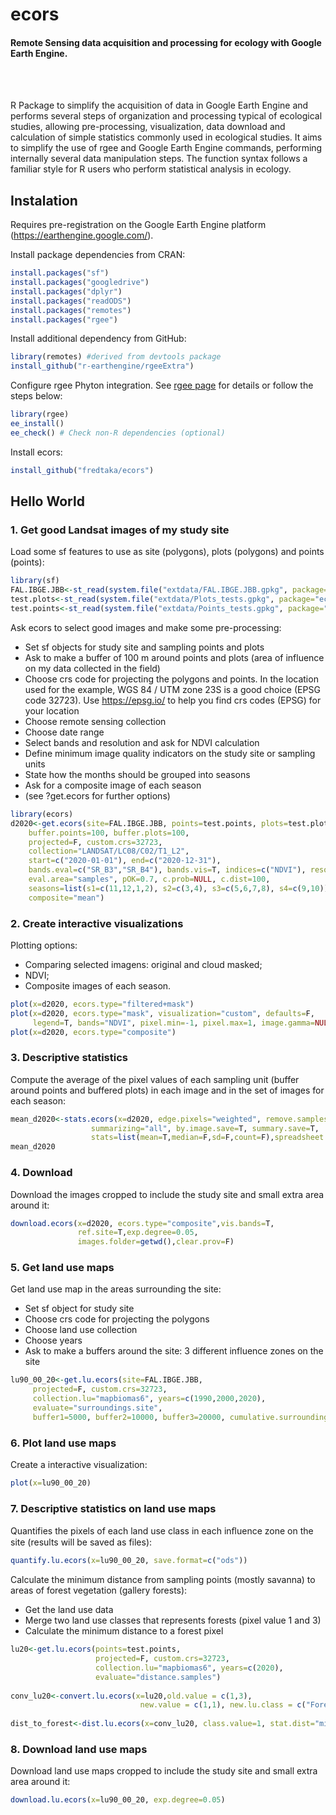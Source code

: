 # ecors
#### Remote Sensing data acquisition and processing for ecology with Google Earth Engine.

<br>
<br>

R Package to simplify the acquisition of data in Google Earth Engine and performs several steps of organization and processing typical of ecological studies, allowing pre-processing, visualization, data download and calculation of simple statistics commonly used in ecological studies. It aims to simplify the use of rgee and Google Earth Engine commands, performing internally several data manipulation steps. The function syntax follows a familiar style for R users who perform statistical analysis in ecology.


## Instalation

Requires pre-registration on the Google Earth Engine platform (https://earthengine.google.com/).


Install package dependencies from CRAN:

``` r
install.packages("sf")
install.packages("googledrive")
install.packages("dplyr")
install.packages("readODS")
install.packages("remotes")
install.packages("rgee")
```

Install additional dependency from GitHub:

```r
library(remotes) #derived from devtools package
install_github("r-earthengine/rgeeExtra")
```

Configure rgee Phyton integration. See [rgee page](https://github.com/r-spatial/rgee#installation) for details or follow the steps below:

```r
library(rgee)
ee_install()
ee_check() # Check non-R dependencies (optional)
```

Install ecors:

```r
install_github("fredtaka/ecors")
```

## Hello World

### 1. Get good Landsat images of my study site

Load some sf features to use as site (polygons), plots (polygons) and points (points):

```r
library(sf)
FAL.IBGE.JBB<-st_read(system.file("extdata/FAL.IBGE.JBB.gpkg", package="ecors"))
test.plots<-st_read(system.file("extdata/Plots_tests.gpkg", package="ecors"))
test.points<-st_read(system.file("extdata/Points_tests.gpkg", package="ecors"))
```

Ask ecors to select good images and make some pre-processing:

- Set sf objects for study site and sampling points and plots
- Ask to make a buffer of 100 m around points and plots (area of influence on my data collected in the field)
- Choose crs code for projecting the polygons and points. In the location used for the example, WGS 84 / UTM zone 23S is a good choice (EPSG code 32723). Use <https://epsg.io/> to help you find crs codes (EPSG) for your location
- Choose remote sensing collection
- Choose date range
- Select bands and resolution and ask for NDVI calculation
- Define minimum image quality indicators on the study site or sampling units
- State how the months should be grouped into seasons
- Ask for a composite image of each season
- (see ?get.ecors for further options)

```r
library(ecors)
d2020<-get.ecors(site=FAL.IBGE.JBB, points=test.points, plots=test.plots, 
    buffer.points=100, buffer.plots=100, 
    projected=F, custom.crs=32723,
    collection="LANDSAT/LC08/C02/T1_L2", 
    start=c("2020-01-01"), end=c("2020-12-31"),
    bands.eval=c("SR_B3","SR_B4"), bands.vis=T, indices=c("NDVI"), resolution=30,
    eval.area="samples", pOK=0.7, c.prob=NULL, c.dist=100,
    seasons=list(s1=c(11,12,1,2), s2=c(3,4), s3=c(5,6,7,8), s4=c(9,10)), group.by="season", 
    composite="mean")
```

### 2. Create interactive visualizations

Plotting options:

- Comparing selected imagens: original and cloud masked;
- NDVI;
- Composite images of each season.

```r
plot(x=d2020, ecors.type="filtered+mask")
plot(x=d2020, ecors.type="mask", visualization="custom", defaults=F,
     legend=T, bands="NDVI", pixel.min=-1, pixel.max=1, image.gamma=NULL)
plot(x=d2020, ecors.type="composite")
```

### 3. Descriptive statistics

Compute the average of the pixel values of each sampling unit (buffer around points and buffered plots) in each image and in the set of images for each season:

```r
mean_d2020<-stats.ecors(x=d2020, edge.pixels="weighted", remove.samples=list(num.pixelOK=10,prop.pixelOK=0.8),
                  summarizing="all", by.image.save=T, summary.save=T,
                  stats=list(mean=T,median=F,sd=F,count=F),spreadsheet.folder=getwd() )
mean_d2020
```

### 4. Download

Download the images cropped to include the study site and small extra area around it:

```r
download.ecors(x=d2020, ecors.type="composite",vis.bands=T,
               ref.site=T,exp.degree=0.05,
               images.folder=getwd(),clear.prov=F)
```

### 5. Get land use maps

Get land use map in the areas surrounding the site:

- Set sf object for study site
- Choose crs code for projecting the polygons
- Choose land use collection
- Choose years
- Ask to make a buffers around the site: 3 different influence zones on the site

```r
lu90_00_20<-get.lu.ecors(site=FAL.IBGE.JBB,
     projected=F, custom.crs=32723,
     collection.lu="mapbiomas6", years=c(1990,2000,2020),
     evaluate="surroundings.site", 
     buffer1=5000, buffer2=10000, buffer3=20000, cumulative.surroundings=F)
```

### 6. Plot land use maps

Create a interactive visualization: 

```r
plot(x=lu90_00_20)
```

### 7. Descriptive statistics on land use maps

Quantifies the pixels of each land use class in each inﬂuence zone on the site (results will be saved as files):

```r
quantify.lu.ecors(x=lu90_00_20, save.format=c("ods"))
```

Calculate the minimum distance from sampling points (mostly savanna) to areas of forest vegetation (gallery forests):
- Get the land use data
- Merge two land use classes that represents forests (pixel value 1 and 3)
- Calculate the minimum distance to a forest pixel

```r
lu20<-get.lu.ecors(points=test.points,
                   projected=F, custom.crs=32723,
                   collection.lu="mapbiomas6", years=c(2020),
                   evaluate="distance.samples")
     
conv_lu20<-convert.lu.ecors(x=lu20,old.value = c(1,3),
                             new.value = c(1,1), new.lu.class = c("Forest","Forest"))
     
dist_to_forest<-dist.lu.ecors(x=conv_lu20, class.value=1, stat.dist="min", max.dist=5000)
```

### 8. Download land use maps

Download land use maps cropped to include the study site and small extra area around it:

```r
download.lu.ecors(x=lu90_00_20, exp.degree=0.05)
```


